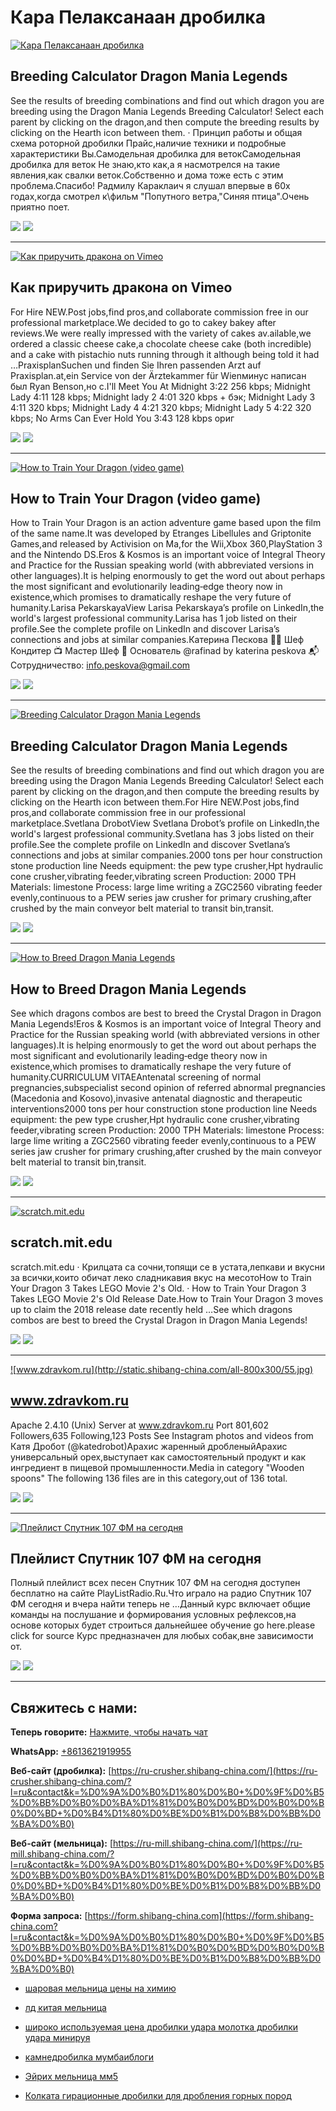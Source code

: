 # Кара Пелаксанаан дробилка

<a href="https://swt.shibang-china.com/?l=ru&img&k=%D0%9A%D0%B0%D1%80%D0%B0+%D0%9F%D0%B5%D0%BB%D0%B0%D0%BA%D1%81%D0%B0%D0%BD%D0%B0%D0%B0%D0%BD+%D0%B4%D1%80%D0%BE%D0%B1%D0%B8%D0%BB%D0%BA%D0%B0" target="_blank">![Кара Пелаксанаан дробилка](http://static.shibang-china.com/all-800x300/261.jpg)</a>

## Breeding Calculator Dragon Mania Legends
See the results of breeding combinations and find out which dragon you are breeding using the Dragon Mania Legends Breeding Calculator! Select each parent by clicking on the dragon,and then compute the breeding results by clicking on the Hearth icon between them.&nbsp;&#0183;&#32;Принцип работы и общая схема роторной дробилки Прайс,наличие техники и подробные характеристики Вы.Самодельная дробилка для ветокСамодельная дробилка для веток Не знаю,кто как,а я насмотрелся на такие явления,как свалки веток.Собственно и дома тоже есть с этим проблема.Спасибо! Радмилу Караклаич я слушал впервые в 60х годах,когда смотрел к\фильм &quot;Попутного ветра,&quot;Синяя птица&quot;.Очень приятно поет.


<a href="https://whatsapp.shibangsoft.com/WhatsApp.php" target="_blank" title="WhatsApp">![](http://static.shibang-china.com/icon/whatsapp.png)</a> <a href="https://swt.shibang-china.com/?l=ru&icon&k=%D0%9A%D0%B0%D1%80%D0%B0+%D0%9F%D0%B5%D0%BB%D0%B0%D0%BA%D1%81%D0%B0%D0%BD%D0%B0%D0%B0%D0%BD+%D0%B4%D1%80%D0%BE%D0%B1%D0%B8%D0%BB%D0%BA%D0%B0" target="_blank">![](http://static.shibang-china.com/icon/chat-ru.png)</a>

---

<a href="https://swt.shibang-china.com/?l=ru&img&k=%D0%9A%D0%B0%D1%80%D0%B0+%D0%9F%D0%B5%D0%BB%D0%B0%D0%BA%D1%81%D0%B0%D0%BD%D0%B0%D0%B0%D0%BD+%D0%B4%D1%80%D0%BE%D0%B1%D0%B8%D0%BB%D0%BA%D0%B0" target="_blank">![Как приручить дракона on Vimeo](http://static.shibang-china.com/all-800x300/1509.jpg)</a>

## Как приручить дракона on Vimeo
For Hire NEW.Post jobs,find pros,and collaborate commission free in our professional marketplace.We decided to go to cakey bakey after reviews.We were really impressed with the variety of cakes av.ailable,we ordered a classic cheese cake,a chocolate cheese cake (both incredible) and a cake with pistachio nuts running through it although being told it had …PraxisplanSuchen und finden Sie Ihren passenden Arzt auf Praxisplan.at,ein Service von der &#196;rztekammer f&#252;r Wienминус написан был Ryan Benson,но с.I'll Meet You At Midnight 3:22 256 kbps; Midnight Lady 4:11 128 kbps; Midnight lady 2 4:01 320 kbps + бэк; Midnight Lady 3 4:11 320 kbps; Midnight Lady 4 4:21 320 kbps; Midnight Lady 5 4:22 320 kbps; No Arms Can Ever Hold You 3:43 128 kbps ориг


<a href="https://whatsapp.shibangsoft.com/WhatsApp.php" target="_blank" title="WhatsApp">![](http://static.shibang-china.com/icon/whatsapp.png)</a> <a href="https://swt.shibang-china.com/?l=ru&icon&k=%D0%9A%D0%B0%D1%80%D0%B0+%D0%9F%D0%B5%D0%BB%D0%B0%D0%BA%D1%81%D0%B0%D0%BD%D0%B0%D0%B0%D0%BD+%D0%B4%D1%80%D0%BE%D0%B1%D0%B8%D0%BB%D0%BA%D0%B0" target="_blank">![](http://static.shibang-china.com/icon/chat-ru.png)</a>

---

<a href="https://swt.shibang-china.com/?l=ru&img&k=%D0%9A%D0%B0%D1%80%D0%B0+%D0%9F%D0%B5%D0%BB%D0%B0%D0%BA%D1%81%D0%B0%D0%BD%D0%B0%D0%B0%D0%BD+%D0%B4%D1%80%D0%BE%D0%B1%D0%B8%D0%BB%D0%BA%D0%B0" target="_blank">![How to Train Your Dragon (video game)](http://static.shibang-china.com/all-800x300/319.jpg)</a>

## How to Train Your Dragon (video game)
How to Train Your Dragon is an action adventure game based upon the film of the same name.It was developed by Etranges Libellules and Griptonite Games,and released by Activision on Ma,for the Wii,Xbox 360,PlayStation 3 and the Nintendo DS.Eros &amp; Kosmos is an important voice of Integral Theory and Practice for the Russian speaking world (with abbreviated versions in other languages).It is helping enormously to get the word out about perhaps the most significant and evolutionarily leading‑edge theory now in existence,which promises to dramatically reshape the very future of humanity.Larisa PekarskayaView Larisa Pekarskaya’s profile on LinkedIn,the world's largest professional community.Larisa has 1 job listed on their profile.See the complete profile on LinkedIn and discover Larisa’s connections and jobs at similar companies.Катерина Пескова 👩‍🍳 Шеф Кондитер 📺 Мастер Шеф 🎂 Основатель @rafinad by katerina peskova 📬 Сотрудничество: info.peskova@gmail.com


<a href="https://whatsapp.shibangsoft.com/WhatsApp.php" target="_blank" title="WhatsApp">![](http://static.shibang-china.com/icon/whatsapp.png)</a> <a href="https://swt.shibang-china.com/?l=ru&icon&k=%D0%9A%D0%B0%D1%80%D0%B0+%D0%9F%D0%B5%D0%BB%D0%B0%D0%BA%D1%81%D0%B0%D0%BD%D0%B0%D0%B0%D0%BD+%D0%B4%D1%80%D0%BE%D0%B1%D0%B8%D0%BB%D0%BA%D0%B0" target="_blank">![](http://static.shibang-china.com/icon/chat-ru.png)</a>

---

<a href="https://swt.shibang-china.com/?l=ru&img&k=%D0%9A%D0%B0%D1%80%D0%B0+%D0%9F%D0%B5%D0%BB%D0%B0%D0%BA%D1%81%D0%B0%D0%BD%D0%B0%D0%B0%D0%BD+%D0%B4%D1%80%D0%BE%D0%B1%D0%B8%D0%BB%D0%BA%D0%B0" target="_blank">![Breeding Calculator Dragon Mania Legends](http://static.shibang-china.com/all-800x300/858.jpg)</a>

## Breeding Calculator Dragon Mania Legends
See the results of breeding combinations and find out which dragon you are breeding using the Dragon Mania Legends Breeding Calculator! Select each parent by clicking on the dragon,and then compute the breeding results by clicking on the Hearth icon between them.For Hire NEW.Post jobs,find pros,and collaborate commission free in our professional marketplace.Svetlana DrobotView Svetlana Drobot’s profile on LinkedIn,the world's largest professional community.Svetlana has 3 jobs listed on their profile.See the complete profile on LinkedIn and discover Svetlana’s connections and jobs at similar companies.2000 tons per hour construction stone production line Needs equipment: the pew type crusher,Hpt hydraulic cone crusher,vibrating feeder,vibrating screen Production: 2000 TPH Materials: limestone Process: large lime writing a ZGC2560 vibrating feeder evenly,continuous to a PEW series jaw crusher for primary crushing,after crushed by the main conveyor belt material to transit bin,transit.


<a href="https://whatsapp.shibangsoft.com/WhatsApp.php" target="_blank" title="WhatsApp">![](http://static.shibang-china.com/icon/whatsapp.png)</a> <a href="https://swt.shibang-china.com/?l=ru&icon&k=%D0%9A%D0%B0%D1%80%D0%B0+%D0%9F%D0%B5%D0%BB%D0%B0%D0%BA%D1%81%D0%B0%D0%BD%D0%B0%D0%B0%D0%BD+%D0%B4%D1%80%D0%BE%D0%B1%D0%B8%D0%BB%D0%BA%D0%B0" target="_blank">![](http://static.shibang-china.com/icon/chat-ru.png)</a>

---

<a href="https://swt.shibang-china.com/?l=ru&img&k=%D0%9A%D0%B0%D1%80%D0%B0+%D0%9F%D0%B5%D0%BB%D0%B0%D0%BA%D1%81%D0%B0%D0%BD%D0%B0%D0%B0%D0%BD+%D0%B4%D1%80%D0%BE%D0%B1%D0%B8%D0%BB%D0%BA%D0%B0" target="_blank">![How to Breed Dragon Mania Legends](http://static.shibang-china.com/all-800x300/598.jpg)</a>

## How to Breed Dragon Mania Legends
See which dragons combos are best to breed the Crystal Dragon in Dragon Mania Legends!Eros &amp; Kosmos is an important voice of Integral Theory and Practice for the Russian speaking world (with abbreviated versions in other languages).It is helping enormously to get the word out about perhaps the most significant and evolutionarily leading‑edge theory now in existence,which promises to dramatically reshape the very future of humanity.CURRICULUM VITAEAntenatal screening of normal pregnancies,subspecialist second opinion of referred abnormal pregnancies (Macedonia and Kosovo),invasive antenatal diagnostic and therapeutic interventions2000 tons per hour construction stone production line Needs equipment: the pew type crusher,Hpt hydraulic cone crusher,vibrating feeder,vibrating screen Production: 2000 TPH Materials: limestone Process: large lime writing a ZGC2560 vibrating feeder evenly,continuous to a PEW series jaw crusher for primary crushing,after crushed by the main conveyor belt material to transit bin,transit.


<a href="https://whatsapp.shibangsoft.com/WhatsApp.php" target="_blank" title="WhatsApp">![](http://static.shibang-china.com/icon/whatsapp.png)</a> <a href="https://swt.shibang-china.com/?l=ru&icon&k=%D0%9A%D0%B0%D1%80%D0%B0+%D0%9F%D0%B5%D0%BB%D0%B0%D0%BA%D1%81%D0%B0%D0%BD%D0%B0%D0%B0%D0%BD+%D0%B4%D1%80%D0%BE%D0%B1%D0%B8%D0%BB%D0%BA%D0%B0" target="_blank">![](http://static.shibang-china.com/icon/chat-ru.png)</a>

---

<a href="https://swt.shibang-china.com/?l=ru&img&k=%D0%9A%D0%B0%D1%80%D0%B0+%D0%9F%D0%B5%D0%BB%D0%B0%D0%BA%D1%81%D0%B0%D0%BD%D0%B0%D0%B0%D0%BD+%D0%B4%D1%80%D0%BE%D0%B1%D0%B8%D0%BB%D0%BA%D0%B0" target="_blank">![scratch.mit.edu](http://static.shibang-china.com/all-800x300/1435.jpg)</a>

## scratch.mit.edu
scratch.mit.edu&nbsp;&#0183;&#32;Крилцата са сочни,топящи се в устата,лепкави и вкусни за всички,които обичат леко сладникавия вкус на месотоHow to Train Your Dragon 3 Takes LEGO Movie 2's Old.&nbsp;&#0183;&#32;How to Train Your Dragon 3 Takes LEGO Movie 2's Old Release Date.How to Train Your Dragon 3 moves up to claim the 2018 release date recently held …See which dragons combos are best to breed the Crystal Dragon in Dragon Mania Legends!


<a href="https://whatsapp.shibangsoft.com/WhatsApp.php" target="_blank" title="WhatsApp">![](http://static.shibang-china.com/icon/whatsapp.png)</a> <a href="https://swt.shibang-china.com/?l=ru&icon&k=%D0%9A%D0%B0%D1%80%D0%B0+%D0%9F%D0%B5%D0%BB%D0%B0%D0%BA%D1%81%D0%B0%D0%BD%D0%B0%D0%B0%D0%BD+%D0%B4%D1%80%D0%BE%D0%B1%D0%B8%D0%BB%D0%BA%D0%B0" target="_blank">![](http://static.shibang-china.com/icon/chat-ru.png)</a>

---

<a href="https://swt.shibang-china.com/?l=ru&img&k=%D0%9A%D0%B0%D1%80%D0%B0+%D0%9F%D0%B5%D0%BB%D0%B0%D0%BA%D1%81%D0%B0%D0%BD%D0%B0%D0%B0%D0%BD+%D0%B4%D1%80%D0%BE%D0%B1%D0%B8%D0%BB%D0%BA%D0%B0" target="_blank">![www.zdravkom.ru](http://static.shibang-china.com/all-800x300/55.jpg)</a>

## www.zdravkom.ru
Apache 2.4.10 (Unix) Server at www.zdravkom.ru Port 801,602 Followers,635 Following,123 Posts See Instagram photos and videos from Катя Дробот (@katedrobot)Арахис жаренный дробленыйАрахис универсальный орех,выступает как самостоятельный продукт и как ингредиент в пищевой промышленности.Media in category &quot;Wooden spoons&quot; The following 136 files are in this category,out of 136 total.


<a href="https://whatsapp.shibangsoft.com/WhatsApp.php" target="_blank" title="WhatsApp">![](http://static.shibang-china.com/icon/whatsapp.png)</a> <a href="https://swt.shibang-china.com/?l=ru&icon&k=%D0%9A%D0%B0%D1%80%D0%B0+%D0%9F%D0%B5%D0%BB%D0%B0%D0%BA%D1%81%D0%B0%D0%BD%D0%B0%D0%B0%D0%BD+%D0%B4%D1%80%D0%BE%D0%B1%D0%B8%D0%BB%D0%BA%D0%B0" target="_blank">![](http://static.shibang-china.com/icon/chat-ru.png)</a>

---

<a href="https://swt.shibang-china.com/?l=ru&img&k=%D0%9A%D0%B0%D1%80%D0%B0+%D0%9F%D0%B5%D0%BB%D0%B0%D0%BA%D1%81%D0%B0%D0%BD%D0%B0%D0%B0%D0%BD+%D0%B4%D1%80%D0%BE%D0%B1%D0%B8%D0%BB%D0%BA%D0%B0" target="_blank">![Плейлист Спутник 107 ФМ на сегодня](http://static.shibang-china.com/all-800x300/986.jpg)</a>

## Плейлист Спутник 107 ФМ на сегодня
Полный плейлист всех песен Спутник 107 ФМ на сегодня доступен бесплатно на сайте PlayListRadio.Ru.Что играло на радио Спутник 107 ФМ сегодня и вчера найти теперь не …Данный курс включает общие команды на послушание и формирования условных рефлексов,на основе которых будет строиться дальнейшее обучение go here.please click for source Курс предназначен для любых собак,вне зависимости от.

<a href="https://whatsapp.shibangsoft.com/WhatsApp.php" target="_blank" title="WhatsApp">![](http://static.shibang-china.com/icon/whatsapp.png)</a> <a href="https://swt.shibang-china.com/?l=ru&icon&k=%D0%9A%D0%B0%D1%80%D0%B0+%D0%9F%D0%B5%D0%BB%D0%B0%D0%BA%D1%81%D0%B0%D0%BD%D0%B0%D0%B0%D0%BD+%D0%B4%D1%80%D0%BE%D0%B1%D0%B8%D0%BB%D0%BA%D0%B0" target="_blank">![](http://static.shibang-china.com/icon/chat-ru.png)</a>

---
## Свяжитесь с нами:

**Теперь говорите:** [Нажмите, чтобы начать чат](https://swt.shibang-china.com?l=ru&contact&k=%D0%9A%D0%B0%D1%80%D0%B0+%D0%9F%D0%B5%D0%BB%D0%B0%D0%BA%D1%81%D0%B0%D0%BD%D0%B0%D0%B0%D0%BD+%D0%B4%D1%80%D0%BE%D0%B1%D0%B8%D0%BB%D0%BA%D0%B0)

**WhatsApp:**  [+8613621919955](https://whatsapp.shibangsoft.com/WhatsApp.php)

**Веб-сайт (дробилка):** [https://ru-crusher.shibang-china.com/](https://ru-crusher.shibang-china.com/?l=ru&contact&k=%D0%9A%D0%B0%D1%80%D0%B0+%D0%9F%D0%B5%D0%BB%D0%B0%D0%BA%D1%81%D0%B0%D0%BD%D0%B0%D0%B0%D0%BD+%D0%B4%D1%80%D0%BE%D0%B1%D0%B8%D0%BB%D0%BA%D0%B0)

**Веб-сайт (мельница):** [https://ru-mill.shibang-china.com/](https://ru-mill.shibang-china.com/?l=ru&contact&k=%D0%9A%D0%B0%D1%80%D0%B0+%D0%9F%D0%B5%D0%BB%D0%B0%D0%BA%D1%81%D0%B0%D0%BD%D0%B0%D0%B0%D0%BD+%D0%B4%D1%80%D0%BE%D0%B1%D0%B8%D0%BB%D0%BA%D0%B0)

**Форма запроса:** [https://form.shibang-china.com](https://form.shibang-china.com?l=ru&contact&k=%D0%9A%D0%B0%D1%80%D0%B0+%D0%9F%D0%B5%D0%BB%D0%B0%D0%BA%D1%81%D0%B0%D0%BD%D0%B0%D0%B0%D0%BD+%D0%B4%D1%80%D0%BE%D0%B1%D0%B8%D0%BB%D0%BA%D0%B0)

* [шаровая мельница цены на химию](../133/%D1%88%D0%B0%D1%80%D0%BE%D0%B2%D0%B0%D1%8F%20%D0%BC%D0%B5%D0%BB%D1%8C%D0%BD%D0%B8%D1%86%D0%B0%20%D1%86%D0%B5%D0%BD%D1%8B%20%D0%BD%D0%B0%20%D1%85%D0%B8%D0%BC%D0%B8%D1%8E.md)

* [лд китая мельница](../135/%D0%BB%D0%B4%20%D0%BA%D0%B8%D1%82%D0%B0%D1%8F%20%D0%BC%D0%B5%D0%BB%D1%8C%D0%BD%D0%B8%D1%86%D0%B0.md)

* [широко используемая цена дробилки удара молотка дробилки удара минируя](../132/%D1%88%D0%B8%D1%80%D0%BE%D0%BA%D0%BE%20%D0%B8%D1%81%D0%BF%D0%BE%D0%BB%D1%8C%D0%B7%D1%83%D0%B5%D0%BC%D0%B0%D1%8F%20%D1%86%D0%B5%D0%BD%D0%B0%20%D0%B4%D1%80%D0%BE%D0%B1%D0%B8%D0%BB%D0%BA%D0%B8%20%D1%83%D0%B4%D0%B0%D1%80%D0%B0%20%D0%BC%D0%BE%D0%BB%D0%BE%D1%82%D0%BA%D0%B0%20%D0%B4%D1%80%D0%BE%D0%B1%D0%B8%D0%BB%D0%BA%D0%B8%20%D1%83%D0%B4%D0%B0%D1%80%D0%B0%20%D0%BC%D0%B8%D0%BD%D0%B8%D1%80%D1%83%D1%8F.md)

* [камнедробилка мумбаиблоги](../135/%D0%BA%D0%B0%D0%BC%D0%BD%D0%B5%D0%B4%D1%80%D0%BE%D0%B1%D0%B8%D0%BB%D0%BA%D0%B0%20%D0%BC%D1%83%D0%BC%D0%B1%D0%B0%D0%B8%D0%B1%D0%BB%D0%BE%D0%B3%D0%B8.md)

* [Эйрих мельница мм5](../134/%D0%AD%D0%B9%D1%80%D0%B8%D1%85%20%D0%BC%D0%B5%D0%BB%D1%8C%D0%BD%D0%B8%D1%86%D0%B0%20%D0%BC%D0%BC5.md)

* [Колката гирационные дробилки для дробления горных пород](../131/%D0%9A%D0%BE%D0%BB%D0%BA%D0%B0%D1%82%D0%B0%20%D0%B3%D0%B8%D1%80%D0%B0%D1%86%D0%B8%D0%BE%D0%BD%D0%BD%D1%8B%D0%B5%20%D0%B4%D1%80%D0%BE%D0%B1%D0%B8%D0%BB%D0%BA%D0%B8%20%D0%B4%D0%BB%D1%8F%20%D0%B4%D1%80%D0%BE%D0%B1%D0%BB%D0%B5%D0%BD%D0%B8%D1%8F%20%D0%B3%D0%BE%D1%80%D0%BD%D1%8B%D1%85%20%D0%BF%D0%BE%D1%80%D0%BE%D0%B4.md)
